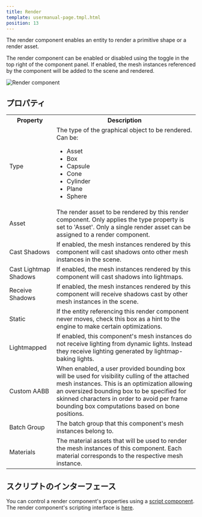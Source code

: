 ```yaml
---
title: Render
template: usermanual-page.tmpl.html
position: 13
---
```


The render component enables an entity to render a primitive shape or a render asset.

The render component can be enabled or disabled using the toggle in the top right of the component panel. If enabled, the mesh instances referenced by the component will be added to the scene and rendered.

![Render component][1]

## プロパティ

<table class="table table-striped">
    <col class="property-name"></col>
    <col class="property-description"></col>
    <tr><th>Property</th><th>Description</th></tr>
    <tr>
        <td>Type</td>
        <td>The type of the graphical object to be rendered. Can be:
            <ul>
                <li>Asset</li>
                <li>Box</li>
                <li>Capsule</li>
                <li>Cone</li>
                <li>Cylinder</li>
                <li>Plane</li>
                <li>Sphere</li>
            </ul>
        </td>
    </tr>
    <tr><td>Asset</td><td>The render asset to be rendered by this render component. Only applies the type property is set to 'Asset'. Only a single render asset can be assigned to a render component.</td></tr>
    <tr><td>Cast Shadows</td><td>If enabled, the mesh instances rendered by this component will cast shadows onto other mesh instances in the scene.</td></tr>
    <tr><td>Cast Lightmap Shadows</td><td>If enabled, the mesh instances rendered by this component will cast shadows into lightmaps.</td></tr>
    <tr><td>Receive Shadows</td><td>If enabled, the mesh instances rendered by this component will receive shadows cast by other mesh instances in the scene.</td></tr>
    <tr><td>Static</td><td>If the entity referencing this render component never moves, check this box as a hint to the engine to make certain optimizations.</td></tr>
    <tr><td>Lightmapped</td><td>If enabled, this component's mesh instances do not receive lighting from dynamic lights. Instead they receive lighting generated by lightmap-baking lights.</td></tr>
    <tr><td>Custom AABB</td><td>When enabled, a user provided bounding box will be used for visibility culling of the attached mesh instances. This is an optimization allowing an oversized bounding box to be specified for skinned characters in order to avoid per frame bounding box computations based on bone positions.</td></tr>
    <tr><td>Batch Group</td><td>The batch group that this component's mesh instances belong to.</td></tr>
    <tr><td>Materials</td><td>The material assets that will be used to render the mesh instances of this component. Each material corresponds to the respective mesh instance.</td></tr>
</table>

## スクリプトのインターフェース

You can control a render component's properties using a [script component][2]. The render component's scripting interface is [here][3].

[1]: /images/user-manual/scenes/components/component-render.png
[2]: /user-manual/packs/components/script
[3]: /api/pc.RenderComponent.html

